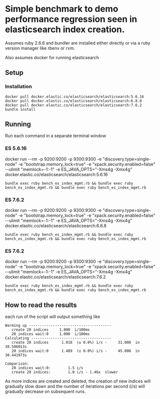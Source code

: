 # Simple benchmark to demo performance regression seen in elasticsearch index creation.

Assumes ruby 2.6.6 and bundler are installed either directly or via a ruby version manager like rbenv or rvm.

Also assumes docker for running elasticsearch

## Setup

### Installation

```
docker pull docker.elastic.co/elasticsearch/elasticsearch:5.6.16
docker pull docker.elastic.co/elasticsearch/elasticsearch:6.8.8
docker pull docker.elastic.co/elasticsearch/elasticsearch:7.6.2
bundle install
```

## Running

Run each command in a separate terminal window

### ES 5.6.16

docker run --rm -p 9200:9200 -p 9300:9300 -e "discovery.type=single-node" -e "bootstrap.memory_lock=true" -e "xpack.security.enabled=false" --ulimit "memlock=-1:-1" -e ES_JAVA_OPTS="-Xms4g -Xmx4g" docker.elastic.co/elasticsearch/elasticsearch:5.6.16

`bundle exec ruby bench_es_index_mgmt.rb && bundle exec ruby bench_es_index_mgmt.rb && bundle exec ruby bench_es_index_mgmt.rb`

### ES 7.6.2

docker run --rm -p 9200:9200 -p 9300:9300 -e "discovery.type=single-node" -e "bootstrap.memory_lock=true" -e "xpack.security.enabled=false" --ulimit "memlock=-1:-1" -e ES_JAVA_OPTS="-Xms4g -Xmx4g" docker.elastic.co/elasticsearch/elasticsearch:6.8.8

`bundle exec ruby bench_es_index_mgmt.rb && bundle exec ruby bench_es_index_mgmt.rb && bundle exec ruby bench_es_index_mgmt.rb`

### ES 7.6.2

docker run --rm -p 9200:9200 -p 9300:9300 -e "discovery.type=single-node" -e "bootstrap.memory_lock=true" -e "xpack.security.enabled=false" --ulimit "memlock=-1:-1" -e ES_JAVA_OPTS="-Xms4g -Xmx4g" docker.elastic.co/elasticsearch/elasticsearch:7.6.2

`bundle exec ruby bench_es_index_mgmt.rb && bundle exec ruby bench_es_index_mgmt.rb && bundle exec ruby bench_es_index_mgmt.rb`

## How to read the results

each run of the script will output something like

```
Warming up --------------------------------------
   create 20 indices     1.000  i/100ms
   20 indices wait:0     1.000  i/100ms
Calculating -------------------------------------
   create 20 indices      1.018  (± 0.0%) i/s -     31.000  in  30.506013s
   20 indices wait:0      1.489  (± 0.0%) i/s -     45.000  in  30.441973s

Comparison:
   20 indices wait:0:        1.5 i/s
   create 20 indices:        1.0 i/s - 1.46x  slower
```

As more indices are created and deleted, the creation of new indices will gradually slow down and the number of iterations per second (i/s) will gradually decrease on subsequent runs.